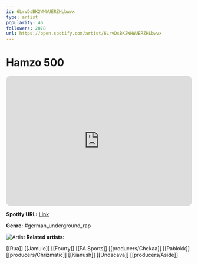 ```yaml
---
id: 6LrvDsBK2WHWUERZHLbwvx
type: artist
popularity: 46
followers: 2078
url: https://open.spotify.com/artist/6LrvDsBK2WHWUERZHLbwvx
---
```

# Hamzo 500

<iframe style="border-radius:12px" src="https://open.spotify.com/embed/artist/6LrvDsBK2WHWUERZHLbwvx" width="100%" height="352" frameBorder="0" allowfullscreen="" allow="autoplay; clipboard-write; encrypted-media; fullscreen; picture-in-picture" loading="lazy"></iframe>

**Spotify URL:** [Link](https://open.spotify.com/artist/6LrvDsBK2WHWUERZHLbwvx)

**Genre:**  #german_underground_rap

![Artist](https://i.scdn.co/image/ab6761610000e5eb985dda222207beedea05ee00)
**Related artists:**

[[Rua]]
[[Jamule]]
[[Fourty]]
[[PA Sports]]
[[producers/Chekaa]]
[[Pablokk]]
[[producers/Chrizmatic]]
[[Kianush]]
[[Undacava]]
[[producers/Aside]]
